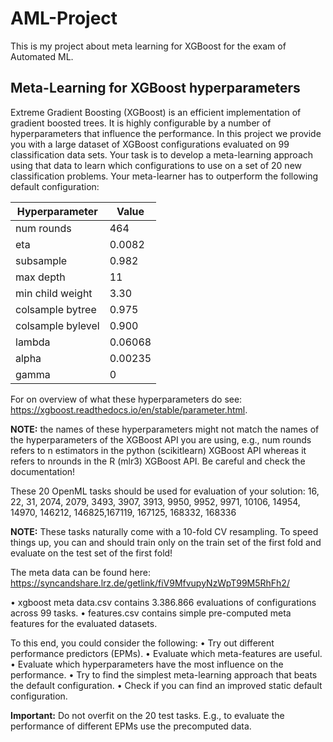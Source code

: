 # AML-Project
This is my project about meta learning for XGBoost for the exam of Automated ML.

## Meta-Learning for XGBoost hyperparameters
Extreme Gradient Boosting (XGBoost) is an efficient implementation of gradient boosted trees.
It is highly configurable by a number of hyperparameters that influence the performance. In
this project we provide you with a large dataset of XGBoost configurations evaluated on 99
classification data sets.
Your task is to develop a meta-learning approach using that data to learn which configurations to
use on a set of 20 new classification problems.
Your meta-learner has to outperform the following default configuration:

| Hyperparameter     | Value  |
|--------------------|--------|
| num rounds         | 464    |
| eta                | 0.0082 |
| subsample          | 0.982  |
| max depth          | 11     |
| min child weight   | 3.30   |
| colsample bytree   | 0.975  |
| colsample bylevel  | 0.900  |
| lambda             | 0.06068|
| alpha              | 0.00235|
| gamma              | 0      |

For on overview of what these hyperparameters do see:
https://xgboost.readthedocs.io/en/stable/parameter.html.

**NOTE:** the names of these hyperparameters might not match the names of the hyperparameters of the XGBoost API you are using, e.g., num rounds refers to n estimators in the python (scikitlearn) XGBoost API whereas it refers to nrounds in the R (mlr3) XGBoost API. Be careful and check the documentation!

These 20 OpenML tasks should be used for evaluation of your solution:
16, 22, 31, 2074, 2079, 3493, 3907, 3913, 9950, 9952, 9971, 10106, 14954, 14970, 146212, 146825,167119, 167125, 168332, 168336

**NOTE:** These tasks naturally come with a 10-fold CV resampling. To speed things up, you can and should train only on the train set of the first fold and evaluate on the test set of the first fold!

The meta data can be found here:
https://syncandshare.lrz.de/getlink/fiV9MfvupyNzWpT99M5RhFh2/

  • xgboost meta data.csv contains 3.386.866 evaluations of configurations across 99 tasks.
  • features.csv contains simple pre-computed meta features for the evaluated datasets.
  
To this end, you could consider the following:
  •  Try out different performance predictors (EPMs).
  • Evaluate which meta-features are useful.
  • Evaluate which hyperparameters have the most influence on the performance.
  • Try to find the simplest meta-learning approach that beats the default configuration.
  • Check if you can find an improved static default configuration.
  
**Important:** Do not overfit on the 20 test tasks. E.g., to evaluate the performance of different EPMs use the precomputed data.












